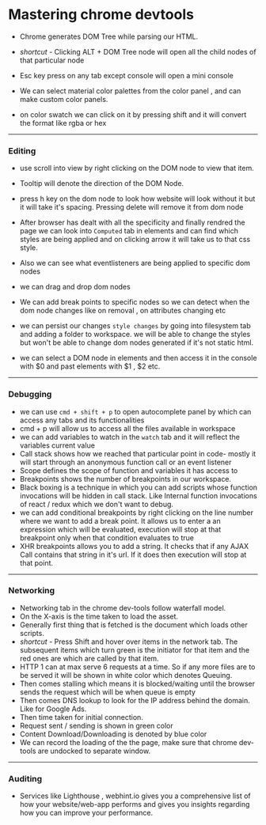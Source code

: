 
# Mastering chrome devtools

- Chrome generates DOM Tree while parsing our HTML.
- *shortcut* - Clicking ALT + DOM Tree node will open all the child nodes of that particular node
- Esc key press on any tab except console will open a mini console

- We can select material color palettes from the color panel , and can make custom color panels.
- on color swatch we can click on it by pressing shift and it will convert the format  like rgba or hex

---
### Editing

- use scroll into view by right clicking on the DOM node to view that item.
- Tooltip will denote the direction of the DOM Node.
- press h key on the dom node to look how website will look without it but it will take it's spacing. Pressing delete will remove it from dom node

- After browser has dealt with all the specificity and finally rendred the page we can look into `Computed` tab in elements and can find which styles are being applied and on clicking arrow it will take us to that css style.
- Also we can see what eventlisteners are being applied to specific dom nodes
- we can drag and drop dom nodes
- We can add break points to specific nodes so we can detect when the dom node changes like on removal , on attributes changing etc
- we can persist our changes `style changes` by going into filesystem tab and adding a folder to workspace. we will be able to change the styles but won't be able to change dom nodes generated if it's not static html.
- we can select a DOM node in elements and then access it in the console with $0 and past elements with $1 , $2 etc.

---

### Debugging

- we can use `cmd + shift + p` to open autocomplete panel by which can access any tabs and its functionalities
- cmd + p will allow us to access all the files available in workspace
- we can add variables to watch in the `watch` tab and it will reflect the variables current value
- Call stack shows how we reached that particular point in code- mostly it will start through an anonymous function call or an event listener
- Scope defines the scope of function and variables it has access to
- Breakpoints shows the number of breakpoints in our workspace.
-  Black boxing is a technique in which you can add scripts whose function invocations will be hidden in call stack. Like Internal function invocations of react / redux which we don't want to debug.
- we can add conditional breakpoints by right clicking on the line number where we want to add a break point. It allows us to enter a an expression which will be evaluated, execution will stop at that breakpoint only when that condition evaluates to true 
- XHR breakpoints allows you to add a string. It checks that if any AJAX Call contains that string in it's url. If it does then execution will stop at that point.

---

### Networking

- Networking tab in the chrome dev-tools follow waterfall model. 
- On the X-axis is the time taken to load the asset.
- Generally first thing that is fetched is the document which loads other scripts.
-  *shortcut* - Press Shift and hover over items in the network tab. The subsequent items which turn green is the initiator for that item and the red ones are which are called by that item. 
- HTTP 1 can at max serve 6 requests at a time. So if any more files are to be served it will be shown in white color which denotes Queuing.
- Then comes stalling which means it is blocked/waiting until the browser sends the request which will be when queue is empty
- Then comes DNS lookup to look for the IP address behind the domain. Like for Google Ads.
- Then time taken for initial connection.
- Request sent / sending is shown in green color
- Content Download/Downloading is denoted by blue color
- We can record the loading of the the page, make sure that chrome dev-tools are undocked to separate window.
---

### Auditing

- Services like Lighthouse , webhint.io gives you a comprehensive list of how your website/web-app performs and gives you insights regarding how you can improve your performance.
<!--stackedit_data:
eyJoaXN0b3J5IjpbNDE2MDgzODY1LC0yNDE2NzI2MTAsNDE2MD
gzODY1LDQxNjA4Mzg2NSw0MTYwODM4NjUsLTYyMjE2ODYzMSwx
MDE5OTM4MDA1LDE5MjU4OTk0MTYsMTAxOTkzODAwNSwtMTAyOD
Q2MDI1OSw3NTI4MzQ3NTYsNTcyMDU3NjkyLC0xNTUwNDgwODAx
LDE1NDMxNjQ1NTEsNTExMTEyMTU2LDEzNTM2MzA4OTQsNjc4Mj
MxNjU0LDQ2ODA3NDM3NiwtMjYzOTMzNDkxLC0xMTE5Njc3MDg2
XX0=
-->